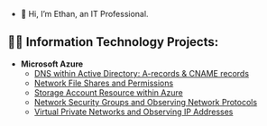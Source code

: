 - 👋 Hi, I’m Ethan, an IT Professional.

<h2>👨‍💻 Information Technology Projects:</h2>

- <b>Microsoft Azure</b>
  - [DNS within Active Directory: A-records & CNAME records](https://github.com/EthanZSu/DNS)
  - [Network File Shares and Permissions](https://github.com/EthanZSu/Network-File-Shares-Permissions)
  - [Storage Account Resource within Azure](https://github.com/EthanZSu/azure-storage-account)
  - [Network Security Groups and Observing Network Protocols](https://github.com/EthanZSu/EthanZSu-azure-network-protocols)
  - [Virtual Private Networks and Observing IP Addresses](https://github.com/EthanZSu/vpn-and-ips)

<!---
EthanZSu/EthanZSu is a ✨ special ✨ repository because its `README.md` (this file) appears on your GitHub profile.
You can click the Preview link to take a look at your changes.
--->
